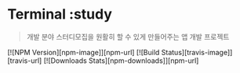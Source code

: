 # Terminal :study
> 개발 분야 스터디모집을 원활히 할 수 있게 만들어주는 앱 개발 프로젝트

[![NPM Version][npm-image]][npm-url]
[![Build Status][travis-image]][travis-url]
[![Downloads Stats][npm-downloads]][npm-url]
